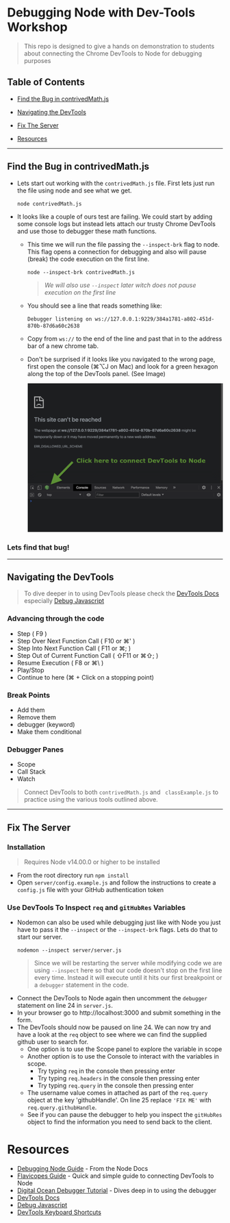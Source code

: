 # Debugging Node with Dev-Tools Workshop
> This repo is designed to give a hands on demonstration to students about connecting the Chrome DevTools to Node for debugging purposes

## Table of Contents

- [Find the Bug in contrivedMath.js](#find-the-bug-in-contrivedmath.js)

- [Navigating the DevTools](#navigating-the-devtools)

- [Fix The Server](#fix-the-server)

- [Resources](#resources)

---

## Find the Bug in contrivedMath.js

- Lets start out working with the `contrivedMath.js` file.  First lets just run the file using node and see what we get.
  ```
  node contrivedMath.js
  ```
- It looks like a couple of ours test are failing. We could start by adding some console logs but instead lets attach our trusty Chrome DevTools and use those to debugger these math functions.
  - This time we will run the file passing the `--inspect-brk` flag to node. This flag opens a connection for debugging and also will pause (break) the code execution on the first line.  
    ```
    node --inspect-brk contrivedMath.js
    ```
    >_We will also use `--inspect` later witch does not pause execution on the first line_
  - You should see a line that reads something like: 
    ```
    Debugger listening on ws://127.0.0.1:9229/384a1781-a802-451d-870b-87d6a60c2638
    ```
  - Copy from `ws://` to the end of the line and past that in to the address bar of a new chrome tab.
  - Don't be surprised if it looks like you navigated to the wrong page, first open the console (⌘⌥J on Mac) and look for a green hexagon along the top of the DevTools panel. (See Image)

      ![Connect DevTools To Node](images/connectToNode.png)
      
### Lets find that bug!
---
## Navigating the DevTools
>To dive deeper in to using DevTools please check the [DevTools Docs](https://developer.chrome.com/docs/devtools/) especially [Debug Javascript](https://developer.chrome.com/docs/devtools/javascript/)

### Advancing through the code
- Step ( F9 )
- Step Over Next Function Call ( F10 or ⌘' )
- Step Into Next Function Call ( F11 or ⌘; )
- Step Out of Current Function Call ( ⇧F11 or ⌘⇧; )
- Resume Execution ( F8 or ⌘\ )
- Play/Stop <!-- If you know the shortcuts for play/stop lemme know please -->
- Continue to here (⌘ + Click on a stopping point)

### Break Points
- Add them
- Remove them
- debugger (keyword)
- Make them conditional

### Debugger Panes
- Scope
- Call Stack
- Watch

> Connect DevTools to both `contrivedMath.js` and ` classExample.js` to practice using the various tools outlined above.
---

## Fix The Server

### Installation
> Requires Node v14.00.0 or higher to be installed

- From the root directory run `npm install`
- Open `server/config.example.js` and follow the instructions to create a `config.js` file with your GitHub authentication token

### Use DevTools To Inspect `req` and `gitHubRes` Variables 
- Nodemon can also be used while debugging just like with Node you just have to pass it the `--inspect` or the `--inspect-brk` flags.  Lets do that to start our server.
  ```
  nodemon --inspect server/server.js
  ```
  > Since we will be restarting the server while modifying code we are using `--inspect` here so that our code doesn't stop on the first line every time. Instead it will execute until it hits our first breakpoint or a `debugger` statement in the code.
- Connect the DevTools to Node again then uncomment the `debugger` statement on line 24 in `server.js`.
- In your browser go to http://localhost:3000 and submit something in the form.
- The DevTools should now be paused on line 24.  We can now try and have a look at the `req` object to see where we can find the supplied github user to search for.
  - One option is to use the Scope panel to explore the variable in scope
  - Another option is to use the Console to interact with the variables in scope.
    - Try typing `req` in the console then pressing enter
    - Try typing `req.headers` in the console then pressing enter
    - Try typing `req.query` in the console then pressing enter
  - The username value comes in attached as part of the `req.query` object at the key 'githubHandle'. On line 25 replace `'FIX ME'` with `req.query.githubHandle`.
  - See if you can pause the debugger to help you inspect the `gitHubRes` object to find the information you need to send back to the client. 


# Resources
- [Debugging Node Guide](https://nodejs.org/en/docs/guides/debugging-getting-started/) - From the Node Docs
- [Flavicopes Guide](https://flaviocopes.com/node-debug-devtools/) - Quick and simple guide to connecting DevTools to Node
- [Digital Ocean Debugger Tutorial](https://www.digitalocean.com/community/tutorials/how-to-debug-node-js-with-the-built-in-debugger-and-chrome-devtools#step-3-%E2%80%94-debugging-nodejs-with-chrome-devtools) - Dives deep in to using the debugger
- [DevTools Docs](https://developer.chrome.com/docs/devtools/)
- [Debug Javascript](https://developer.chrome.com/docs/devtools/javascript/)
- [DevTools Keyboard Shortcuts](https://developer.chrome.com/docs/devtools/shortcuts/)
